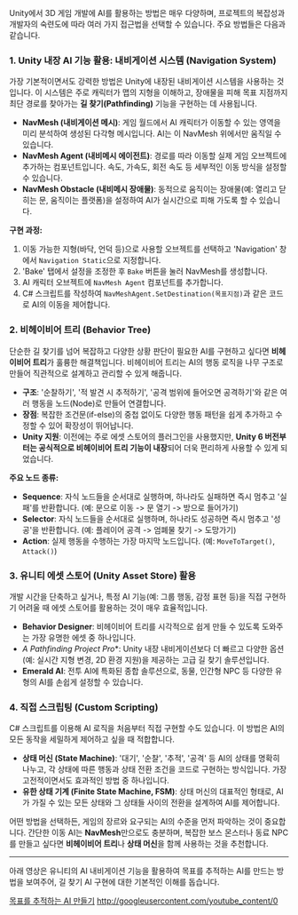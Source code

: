 Unity에서 3D 게임 개발에 AI를 활용하는 방법은 매우 다양하며, 프로젝트의 복잡성과 개발자의 숙련도에 따라 여러 가지 접근법을 선택할 수 있습니다. 주요 방법들은 다음과 같습니다.

### 1. Unity 내장 AI 기능 활용: 내비게이션 시스템 (Navigation System)

가장 기본적이면서도 강력한 방법은 Unity에 내장된 내비게이션 시스템을 사용하는 것입니다. 이 시스템은 주로 캐릭터가 맵의 지형을 이해하고, 장애물을 피해 목표 지점까지 최단 경로를 찾아가는 **길 찾기(Pathfinding)** 기능을 구현하는 데 사용됩니다.

* **NavMesh (내비게이션 메시)**: 게임 월드에서 AI 캐릭터가 이동할 수 있는 영역을 미리 분석하여 생성된 다각형 메시입니다. AI는 이 NavMesh 위에서만 움직일 수 있습니다.
* **NavMesh Agent (내비메시 에이전트)**: 경로를 따라 이동할 실제 게임 오브젝트에 추가하는 컴포넌트입니다. 속도, 가속도, 회전 속도 등 세부적인 이동 방식을 설정할 수 있습니다.
* **NavMesh Obstacle (내비메시 장애물)**: 동적으로 움직이는 장애물(예: 열리고 닫히는 문, 움직이는 플랫폼)을 설정하여 AI가 실시간으로 피해 가도록 할 수 있습니다.

**구현 과정:**
1.  이동 가능한 지형(바닥, 언덕 등)으로 사용할 오브젝트를 선택하고 'Navigation' 창에서 `Navigation Static`으로 지정합니다.
2.  'Bake' 탭에서 설정을 조정한 후 `Bake` 버튼을 눌러 NavMesh를 생성합니다.
3.  AI 캐릭터 오브젝트에 `NavMesh Agent` 컴포넌트를 추가합니다.
4.  C# 스크립트를 작성하여 `NavMeshAgent.SetDestination(목표지점)`과 같은 코드로 AI의 이동을 제어합니다.



### 2. 비헤이비어 트리 (Behavior Tree)

단순한 길 찾기를 넘어 복잡하고 다양한 상황 판단이 필요한 AI를 구현하고 싶다면 **비헤이비어 트리**가 훌륭한 해결책입니다. 비헤이비어 트리는 AI의 행동 로직을 나무 구조로 만들어 직관적으로 설계하고 관리할 수 있게 해줍니다.

* **구조**: '순찰하기', '적 발견 시 추적하기', '공격 범위에 들어오면 공격하기'와 같은 여러 행동을 노드(Node)로 만들어 연결합니다.
* **장점**: 복잡한 조건문(if-else)의 중첩 없이도 다양한 행동 패턴을 쉽게 추가하고 수정할 수 있어 확장성이 뛰어납니다.
* **Unity 지원**: 이전에는 주로 에셋 스토어의 플러그인을 사용했지만, **Unity 6 버전부터는 공식적으로 비헤이비어 트리 기능이 내장**되어 더욱 편리하게 사용할 수 있게 되었습니다.

**주요 노드 종류:**
* **Sequence**: 자식 노드들을 순서대로 실행하며, 하나라도 실패하면 즉시 멈추고 '실패'를 반환합니다. (예: 문으로 이동 -> 문 열기 -> 방으로 들어가기)
* **Selector**: 자식 노드들을 순서대로 실행하며, 하나라도 성공하면 즉시 멈추고 '성공'을 반환합니다. (예: 플레이어 공격 -> 엄폐물 찾기 -> 도망가기)
* **Action**: 실제 행동을 수행하는 가장 마지막 노드입니다. (예: `MoveToTarget()`, `Attack()`)

### 3. 유니티 에셋 스토어 (Unity Asset Store) 활용

개발 시간을 단축하고 싶거나, 특정 AI 기능(예: 그룹 행동, 감정 표현 등)을 직접 구현하기 어려울 때 에셋 스토어를 활용하는 것이 매우 효율적입니다.

* **Behavior Designer**: 비헤이비어 트리를 시각적으로 쉽게 만들 수 있도록 도와주는 가장 유명한 에셋 중 하나입니다.
* **A* Pathfinding Project Pro**: Unity 내장 내비게이션보다 더 빠르고 다양한 옵션(예: 실시간 지형 변경, 2D 환경 지원)을 제공하는 고급 길 찾기 솔루션입니다.
* **Emerald AI**: 전투 AI에 특화된 종합 솔루션으로, 동물, 인간형 NPC 등 다양한 유형의 AI를 손쉽게 설정할 수 있습니다.

### 4. 직접 스크립팅 (Custom Scripting)

C# 스크립트를 이용해 AI 로직을 처음부터 직접 구현할 수도 있습니다. 이 방법은 AI의 모든 동작을 세밀하게 제어하고 싶을 때 적합합니다.

* **상태 머신 (State Machine)**: '대기', '순찰', '추적', '공격' 등 AI의 상태를 명확히 나누고, 각 상태에 따른 행동과 상태 전환 조건을 코드로 구현하는 방식입니다. 가장 고전적이면서도 효과적인 방법 중 하나입니다.
* **유한 상태 기계 (Finite State Machine, FSM)**: 상태 머신의 대표적인 형태로, AI가 가질 수 있는 모든 상태와 그 상태들 사이의 전환을 설계하여 AI를 제어합니다.

어떤 방법을 선택하든, 게임의 장르와 요구되는 AI의 수준을 먼저 파악하는 것이 중요합니다. 간단한 이동 AI는 **NavMesh**만으로도 충분하며, 복잡한 보스 몬스터나 동료 NPC를 만들고 싶다면 **비헤이비어 트리**나 **상태 머신**을 함께 사용하는 것을 추천합니다.

***

아래 영상은 유니티의 AI 내비게이션 기능을 활용하여 목표를 추적하는 AI를 만드는 방법을 보여주어, 길 찾기 AI 구현에 대한 기본적인 이해를 돕습니다.

[목표를 추적하는 AI 만들기](https://www.youtube.com/watch?v=FBY_cmtCNHw)
http://googleusercontent.com/youtube_content/0
